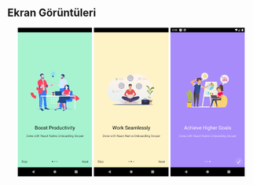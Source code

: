 ## Ekran Görüntüleri

<p align="center">
  <img src="./assets//images/Screenshot_1724748939.png" alt="Görüntü 1" width="30%">
  <img src="./assets/images/Screenshot_1724748942.png" alt="Görüntü 2" width="30%">
  <img src="./assets/images/Screenshot_1724748947.png" alt="Görüntü 3" width="30%">
</p>
